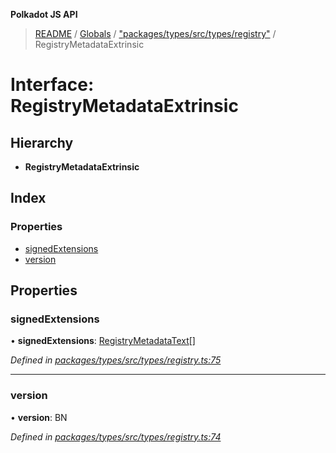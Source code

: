 **Polkadot JS API**

> [README](../README.md) / [Globals](../globals.md) / ["packages/types/src/types/registry"](../modules/_packages_types_src_types_registry_.md) / RegistryMetadataExtrinsic

# Interface: RegistryMetadataExtrinsic

## Hierarchy

* **RegistryMetadataExtrinsic**

## Index

### Properties

* [signedExtensions](_packages_types_src_types_registry_.registrymetadataextrinsic.md#signedextensions)
* [version](_packages_types_src_types_registry_.registrymetadataextrinsic.md#version)

## Properties

### signedExtensions

•  **signedExtensions**: [RegistryMetadataText](_packages_types_src_types_registry_.registrymetadatatext.md)[]

*Defined in [packages/types/src/types/registry.ts:75](https://github.com/polkadot-js/api/blob/7af915185/packages/types/src/types/registry.ts#L75)*

___

### version

•  **version**: BN

*Defined in [packages/types/src/types/registry.ts:74](https://github.com/polkadot-js/api/blob/7af915185/packages/types/src/types/registry.ts#L74)*
